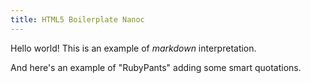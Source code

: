 ```yaml
---
title: HTML5 Boilerplate Nanoc
---
```


Hello world! This is an example of *markdown* interpretation.

And here's an example of "RubyPants" adding some smart quotations.
